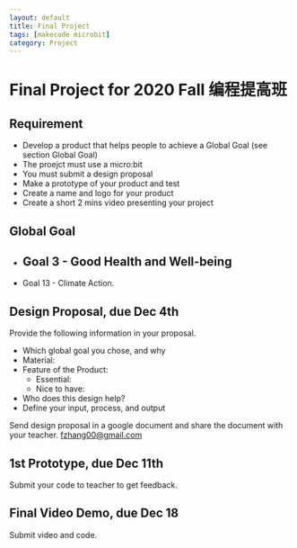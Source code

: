 ```yaml
---
layout: default
title: Final Project
tags: [makecode microbit]
category: Project
---
```


# Final Project for 2020 Fall 编程提高班

## Requirement

- Develop a product that helps people to achieve a Global Goal (see section Global Goal)
- The proejct must use a micro:bit
- You must submit a design proposal
- Make a prototype of your product and test
- Create a name and logo for your product
- Create a short 2 mins video presenting your project

## Global Goal

- Goal 3 - Good Health and Well-being
    - 
- Goal 13 - Climate Action.

## Design Proposal, due Dec 4th

Provide the following information in your proposal.

- Which global goal you chose, and why
- Material:
- Feature of the Product:
    - Essential:
    - Nice to have:
- Who does this design help?
- Define your input, process, and output

Send design proposal in a google document and share the document with your teacher. fzhang00@gmail.com

## 1st Prototype, due Dec 11th

Submit your code to teacher to get feedback. 

## Final Video Demo, due Dec 18

Submit video and code.
